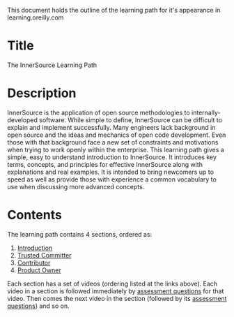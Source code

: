 This document holds the outline of the learning path for it's appearance in learning.oreilly.com

# Title

The InnerSource Learning Path

# Description

InnerSource is the application of open source methodologies to internally-developed software.
While simple to define, InnerSource can be difficult to explain and implement successfully.
Many engineers lack background in open source and the ideas and mechanics of open code development.
Even those with that background face a new set of constraints and motivations when trying to work openly within the enterprise.
This learning path gives a simple, easy to understand introduction to InnerSource.
It introduces key terms, concepts, and principles for effective InnerSource along with explanations and real examples.
It is intended to bring newcomers up to speed as well as provide those with experience a common vocabulary to use when discussing more advanced concepts.

# Contents

The learning path contains 4 sections, ordered as:

1. [Introduction]
1. [Trusted Committer]
1. [Contributor]
1. [Product Owner]

Each section has a set of videos (ordering listed at the links above).
Each video in a section is followed immediately by [assessment questions] for that video.
Then comes the next video in the section (followed by its [assessment questions]) and so on.

[Introduction]: https://github.com/InnerSourceCommons/InnerSourceLearningPath/tree/master/introduction
[Trusted Committer]: https://github.com/InnerSourceCommons/InnerSourceLearningPath/tree/master/trusted-committer
[Contributor]: https://github.com/InnerSourceCommons/InnerSourceLearningPath/tree/master/contributor
[Product Owner]: https://github.com/InnerSourceCommons/InnerSourceLearningPath/tree/master/product-owner
[assessment questions]: https://github.com/InnerSourceCommons/InnerSourceLearningPath/tree/master/workbook
